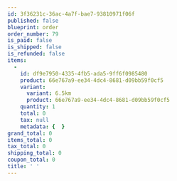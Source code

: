 ```yaml
---
id: 3f36231c-36ac-4a7f-bae7-93810971f06f
published: false
blueprint: order
order_number: 79
is_paid: false
is_shipped: false
is_refunded: false
items:
  -
    id: df9e7950-4335-4fb5-ada5-9ff6f0985480
    product: 66e767a9-ee34-4dc4-8681-d09bb59f0cf5
    variant:
      variant: 6.5km
      product: 66e767a9-ee34-4dc4-8681-d09bb59f0cf5
    quantity: 1
    total: 0
    tax: null
    metadata: {  }
grand_total: 0
items_total: 0
tax_total: 0
shipping_total: 0
coupon_total: 0
title: ' '
---
```

